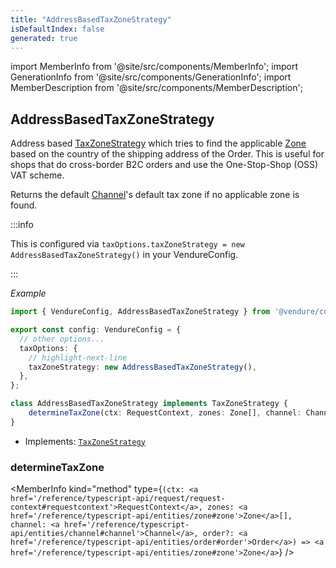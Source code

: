 ```yaml
---
title: "AddressBasedTaxZoneStrategy"
isDefaultIndex: false
generated: true
---
```

<!-- This file was generated from the Vendure source. Do not modify. Instead, re-run the "docs:build" script -->
import MemberInfo from '@site/src/components/MemberInfo';
import GenerationInfo from '@site/src/components/GenerationInfo';
import MemberDescription from '@site/src/components/MemberDescription';


## AddressBasedTaxZoneStrategy

<GenerationInfo sourceFile="packages/core/src/config/tax/address-based-tax-zone-strategy.ts" sourceLine="40" packageName="@vendure/core" since="3.1.0" />

Address based <a href='/reference/typescript-api/tax/tax-zone-strategy#taxzonestrategy'>TaxZoneStrategy</a> which tries to find the applicable <a href='/reference/typescript-api/entities/zone#zone'>Zone</a> based on the
country of the shipping address of the Order.
This is useful for shops that do cross-border B2C orders and use the One-Stop-Shop (OSS) VAT scheme.

Returns the default <a href='/reference/typescript-api/entities/channel#channel'>Channel</a>'s default tax zone if no applicable zone is found.

:::info

This is configured via `taxOptions.taxZoneStrategy = new AddressBasedTaxZoneStrategy()` in
your VendureConfig.

:::

*Example*

```ts
import { VendureConfig, AddressBasedTaxZoneStrategy } from '@vendure/core';

export const config: VendureConfig = {
  // other options...
  taxOptions: {
    // highlight-next-line
    taxZoneStrategy: new AddressBasedTaxZoneStrategy(),
  },
};
```

```ts title="Signature"
class AddressBasedTaxZoneStrategy implements TaxZoneStrategy {
    determineTaxZone(ctx: RequestContext, zones: Zone[], channel: Channel, order?: Order) => Zone;
}
```
* Implements: <code><a href='/reference/typescript-api/tax/tax-zone-strategy#taxzonestrategy'>TaxZoneStrategy</a></code>



<div className="members-wrapper">

### determineTaxZone

<MemberInfo kind="method" type={`(ctx: <a href='/reference/typescript-api/request/request-context#requestcontext'>RequestContext</a>, zones: <a href='/reference/typescript-api/entities/zone#zone'>Zone</a>[], channel: <a href='/reference/typescript-api/entities/channel#channel'>Channel</a>, order?: <a href='/reference/typescript-api/entities/order#order'>Order</a>) => <a href='/reference/typescript-api/entities/zone#zone'>Zone</a>`}   />




</div>
